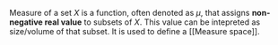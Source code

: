 Measure of a set $X$ is a function, often denoted as $\mu$, that assigns **non-negative real value** to subsets of $X$. This value can be intepreted as size/volume of that subset. It is used to define a [[Measure space]].